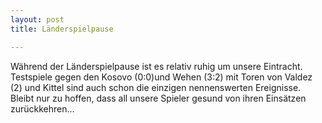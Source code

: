 ```yaml
---
layout: post
title: Länderspielpause

---
```


Während der Länderspielpause ist es relativ ruhig um unsere Eintracht. Testspiele gegen den Kosovo (0:0)und Wehen (3:2) mit Toren von Valdez (2) und Kittel sind auch schon die einzigen nennenswerten Ereignisse. Bleibt nur zu hoffen, dass all unsere Spieler gesund von ihren Einsätzen zurückkehren...


